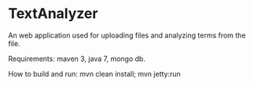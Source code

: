 TextAnalyzer
============

An web application used for uploading files and analyzing terms from the file. 

Requirements: maven 3, java 7, mongo db. 

How to build and run:
mvn clean install; 
mvn jetty:run
